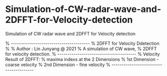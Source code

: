 # Simulation-of-CW-radar-wave-and-2DFFT-for-Velocity-detection
Simulation of CW radar wave and 2DFFT for Velocity detection

% ---------------------------------------
%     2DFFT for Velocity Ddetection
%
% Author : Lin Junyang @ 2021
% A simulation of CW wave, 
% 2DFFT for velocity detection.
% ---------------------------------------
% Velocity Result of 2DFFT:
% maxima indexs at the 2 Dimensions
% 1st Dimension - coarse velocity
% 2nd Dimension - fine velocity
% ---------------------------------------
